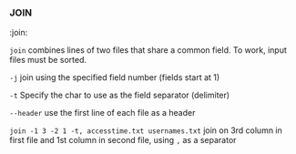 ### JOIN
:join:

`join` combines lines of two files that share a common field. To work, input files must be sorted.

`-j` join using the specified field number (fields start at 1)

`-t` Specify the char to use as the field separator (delimiter)

`--header` use the first line of each file as a header

`join -1 3 -2 1 -t, accesstime.txt usernames.txt` join on 3rd column in first file and 1st column in second file, using `,` as a separator

